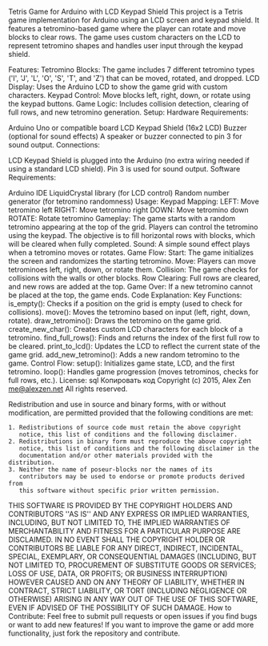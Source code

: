 Tetris Game for Arduino with LCD Keypad Shield
This project is a Tetris game implementation for Arduino using an LCD screen and keypad shield. It features a tetromino-based game where the player can rotate and move blocks to clear rows. The game uses custom characters on the LCD to represent tetromino shapes and handles user input through the keypad shield.

Features:
Tetromino Blocks: The game includes 7 different tetromino types ('I', 'J', 'L', 'O', 'S', 'T', and 'Z') that can be moved, rotated, and dropped.
LCD Display: Uses the Arduino LCD to show the game grid with custom characters.
Keypad Control: Move blocks left, right, down, or rotate using the keypad buttons.
Game Logic: Includes collision detection, clearing of full rows, and new tetromino generation.
Setup:
Hardware Requirements:

Arduino Uno or compatible board
LCD Keypad Shield (16x2 LCD)
Buzzer (optional for sound effects)
A speaker or buzzer connected to pin 3 for sound output.
Connections:

LCD Keypad Shield is plugged into the Arduino (no extra wiring needed if using a standard LCD shield).
Pin 3 is used for sound output.
Software Requirements:

Arduino IDE
LiquidCrystal library (for LCD control)
Random number generator (for tetromino randomness)
Usage:
Keypad Mapping:
LEFT: Move tetromino left
RIGHT: Move tetromino right
DOWN: Move tetromino down
ROTATE: Rotate tetromino
Gameplay:
The game starts with a random tetromino appearing at the top of the grid.
Players can control the tetromino using the keypad.
The objective is to fill horizontal rows with blocks, which will be cleared when fully completed.
Sound:
A simple sound effect plays when a tetromino moves or rotates.
Game Flow:
Start: The game initializes the screen and randomizes the starting tetromino.
Move: Players can move tetrominoes left, right, down, or rotate them.
Collision: The game checks for collisions with the walls or other blocks.
Row Clearing: Full rows are cleared, and new rows are added at the top.
Game Over: If a new tetromino cannot be placed at the top, the game ends.
Code Explanation:
Key Functions:
is_empty(): Checks if a position on the grid is empty (used to check for collisions).
move(): Moves the tetromino based on input (left, right, down, rotate).
draw_tetromino(): Draws the tetromino on the game grid.
create_new_char(): Creates custom LCD characters for each block of a tetromino.
find_full_rows(): Finds and returns the index of the first full row to be cleared.
print_to_lcd(): Updates the LCD to reflect the current state of the game grid.
add_new_tetromino(): Adds a new random tetromino to the game.
Control Flow:
setup(): Initializes game state, LCD, and the first tetromino.
loop(): Handles game progression (moves tetrominos, checks for full rows, etc.).
License:
sql
Копировать код
Copyright (c) 2015, Alex Zen <me@alexzen.net>
All rights reserved.

Redistribution and use in source and binary forms, with or without
modification, are permitted provided that the following conditions are met:

    1. Redistributions of source code must retain the above copyright
       notice, this list of conditions and the following disclaimer.
    2. Redistributions in binary form must reproduce the above copyright
       notice, this list of conditions and the following disclaimer in the
       documentation and/or other materials provided with the distribution.
    3. Neither the name of poseur-blocks nor the names of its
       contributors may be used to endorse or promote products derived from
       this software without specific prior written permission.

THIS SOFTWARE IS PROVIDED BY THE COPYRIGHT HOLDERS AND CONTRIBUTORS ''AS IS''
AND ANY EXPRESS OR IMPLIED WARRANTIES, INCLUDING, BUT NOT LIMITED TO, THE
IMPLIED WARRANTIES OF MERCHANTABILITY AND FITNESS FOR A PARTICULAR PURPOSE
ARE DISCLAIMED. IN NO EVENT SHALL THE COPYRIGHT HOLDER OR CONTRIBUTORS BE
LIABLE FOR ANY DIRECT, INDIRECT, INCIDENTAL, SPECIAL, EXEMPLARY, OR
CONSEQUENTIAL DAMAGES (INCLUDING, BUT NOT LIMITED TO, PROCUREMENT OF
SUBSTITUTE GOODS OR SERVICES; LOSS OF USE, DATA, OR PROFITS; OR BUSINESS
INTERRUPTION) HOWEVER CAUSED AND ON ANY THEORY OF LIABILITY, WHETHER IN
CONTRACT, STRICT LIABILITY, OR TORT (INCLUDING NEGLIGENCE OR OTHERWISE)
ARISING IN ANY WAY OUT OF THE USE OF THIS SOFTWARE, EVEN IF ADVISED OF THE
POSSIBILITY OF SUCH DAMAGE.
How to Contribute:
Feel free to submit pull requests or open issues if you find bugs or want to add new features! If you want to improve the game or add more functionality, just fork the repository and contribute.
